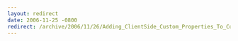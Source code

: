 ```yaml
---
layout: redirect
date: 2006-11-25 -0800
redirect: /archive/2006/11/26/Adding_ClientSide_Custom_Properties_To_Controls.aspx/
---
```

